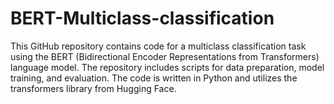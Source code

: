 # BERT-Multiclass-classification
This GitHub repository contains code for a multiclass classification task using the BERT (Bidirectional Encoder Representations from Transformers) language model. The repository includes scripts for data preparation, model training, and evaluation. The code is written in Python and utilizes the transformers library from Hugging Face.
